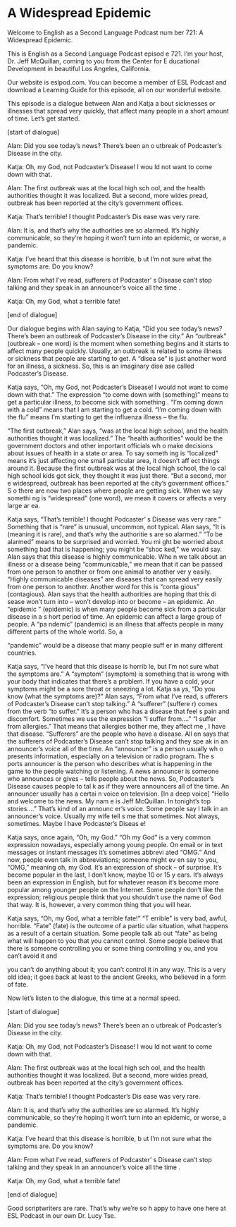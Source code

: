 # A Widespread Epidemic

Welcome to English as a Second Language Podcast num ber 721: A Widespread Epidemic.

This is English as a Second Language Podcast episod e 721.  I’m your host, Dr. Jeff McQuillan, coming to you from the Center for E ducational Development in beautiful Los Angeles, California.

Our website is eslpod.com.  You can become a member  of ESL Podcast and download a Learning Guide for this episode, all on our wonderful website.

This episode is a dialogue between Alan and Katja a bout sicknesses or illnesses that spread very quickly, that affect many people in a short amount of time.  Let’s get started.

[start of dialogue]

Alan:  Did you see today’s news?  There’s been an o utbreak of Podcaster’s Disease in the city.

Katja:  Oh, my God, not Podcaster’s Disease!  I wou ld not want to come down with that.

Alan:  The first outbreak was at the local high sch ool, and the health authorities thought it was localized.  But a second, more wides pread, outbreak has been reported at the city’s government offices.

Katja:  That’s terrible!  I thought Podcaster’s Dis ease was very rare.

Alan:  It is, and that’s why the authorities are so  alarmed.  It’s highly communicable, so they’re hoping it won’t turn into an epidemic, or worse, a pandemic.

Katja:  I’ve heard that this disease is horrible, b ut I’m not sure what the symptoms are.  Do you know?

Alan:  From what I’ve read, sufferers of Podcaster’ s Disease can’t stop talking and they speak in an announcer’s voice all the time .

Katja:  Oh, my God, what a terrible fate!

[end of dialogue]

Our dialogue begins with Alan saying to Katja, “Did  you see today’s news? There’s been an outbreak of Podcaster’s Disease in the city.”  An “outbreak” (outbreak – one word) is the moment when something begins and it starts to affect many people quickly.  Usually, an outbreak is related to some illness or sickness that people are starting to get.  A “disea se” is just another word for an illness, a sickness.  So, this is an imaginary dise ase called Podcaster’s Disease.

Katja says, “Oh, my God, not Podcaster’s Disease!  I would not want to come down with that.”  The expression “to come down with  (something)” means to get a particular illness, to become sick with something .  “I’m coming down with a cold” means that I am starting to get a cold.  “I’m  coming down with the flu” means I’m starting to get the influenza illness – the flu.

“The first outbreak,” Alan says, “was at the local high school, and the health authorities thought it was localized.”  The “health  authorities” would be the government doctors and other important officials wh o make decisions about issues of health in a state or area.  To say someth ing is “localized” means it’s just affecting one small particular area, it doesn’t aff ect things around it.  Because the first outbreak was at the local high school, the lo cal high school kids got sick, they thought it was just there.  “But a second, mor e widespread, outbreak has been reported at the city’s government offices.”  S o there are now two places where people are getting sick.  When we say somethi ng is “widespread” (one word), we mean it covers or affects a very large ar ea.

Katja says, “That’s terrible!  I thought Podcaster’ s Disease was very rare.” Something that is “rare” is unusual, uncommon, not typical.  Alan says, “It is (meaning it is rare), and that’s why the authoritie s are so alarmed.”  “To be alarmed” means to be surprised and worried.  You mi ght be worried about something bad that is happening; you might be “shoc ked,” we would say.  Alan says that this disease is highly communicable.  Whe n we talk about an illness or a disease being “communicable,” we mean that it can  be passed from one person to another or from one animal to another ver y easily.  “Highly communicable diseases” are diseases that can spread  very easily from one person to another.  Another word for this is “conta gious” (contagious).  Alan says that the health authorities are hoping that this di sease won’t turn into – won’t develop into or become – an epidemic.  An “epidemic ” (epidemic) is when many people become sick from a particular disease in a s hort period of time.  An epidemic can affect a large group of people.  A “pa ndemic” (pandemic) is an illness that affects people in many different parts  of the whole world.  So, a

“pandemic” would be a disease that many people suff er in many different countries.

Katja says, “I’ve heard that this disease is horrib le, but I’m not sure what the symptoms are.”  A “symptom” (symptom) is something that is wrong with your body that indicates that there’s a problem.  If you  have a cold, your symptoms might be a sore throat or sneezing a lot.  Katja sa ys, “Do you know (what the symptoms are)?”  Alan says, “From what I’ve read, s ufferers of Podcaster’s Disease can’t stop talking.”  A “sufferer” (suffere r) comes from the verb “to suffer.”  It’s a person who has a disease that feel s pain and discomfort. Sometimes we use the expression “I suffer from….”  “I suffer from allergies.” That means that allergies bother me, they affect me , I have that disease. “Sufferers” are the people who have a disease.  All en says that the sufferers of Podcaster’s Disease can’t stop talking and they spe ak in an announcer’s voice all of the time.  An “announcer” is a person usually wh o presents information, especially on a television or radio program.  The s ports announcer is the person who describes what is happening in the game to the people watching or listening. A news announcer is someone who announces or gives – tells people about the news.  So, Podcaster’s Disease causes people to tal k as if they were announcers all of the time.  An announcer usually has a certai n voice on television.  [In a deep voice] “Hello and welcome to the news.  My nam e is Jeff McQuillan.  In tonight’s top stories….”  That’s kind of an announc er’s voice.  Some people say I talk in an announcer’s voice.  Usually my wife tell s me that sometimes.  Not always, sometimes.  Maybe I have Podcaster’s Diseas e!

Katja says, once again, “Oh, my God.”  “Oh my God” is a very common expression nowadays, especially among young people.   On email or in text messages or instant messages it’s sometimes abbrevi ated “OMG.”  And now, people even talk in abbreviations; someone might ev en say to you, “OMG,” meaning oh, my God.  It’s an expression of shock – of surprise.  It’s become popular in the last, I don’t know, maybe 10 or 15 y ears.  It’s always been an expression in English, but for whatever reason it’s  become more popular among younger people on the Internet.  Some people don’t like the expression; religious people think that you shouldn’t use the name of God  that way.  It is, however, a very common thing that you will hear.

Katja says, “Oh, my God, what a terrible fate!”  “T errible” is very bad, awful, horrible.  “Fate” (fate) is the outcome of a partic ular situation, what happens as a result of a certain situation.  Some people talk ab out “fate” as being what will happen to you that you cannot control.  Some people  believe that there is someone controlling you or some thing controlling y ou, and you can’t avoid it and

you can’t do anything about it; you can’t control it in any way.  This is a very old idea; it goes back at least to the ancient Greeks, who believed in a form of fate.

Now let’s listen to the dialogue, this time at a normal speed.

[start of dialogue]

Alan:  Did you see today’s news?  There’s been an o utbreak of Podcaster’s Disease in the city.

Katja:  Oh, my God, not Podcaster’s Disease!  I wou ld not want to come down with that.

Alan:  The first outbreak was at the local high sch ool, and the health authorities thought it was localized.  But a second, more wides pread, outbreak has been reported at the city’s government offices.

Katja:  That’s terrible!  I thought Podcaster’s Dis ease was very rare.

Alan:  It is, and that’s why the authorities are so  alarmed.  It’s highly communicable, so they’re hoping it won’t turn into an epidemic, or worse, a pandemic.

Katja:  I’ve heard that this disease is horrible, b ut I’m not sure what the symptoms are.  Do you know?

Alan:  From what I’ve read, sufferers of Podcaster’ s Disease can’t stop talking and they speak in an announcer’s voice all the time .

Katja:  Oh, my God, what a terrible fate!

[end of dialogue]

Good scriptwriters are rare.  That’s why we’re so h appy to have one here at ESL Podcast in our own Dr. Lucy Tse.





